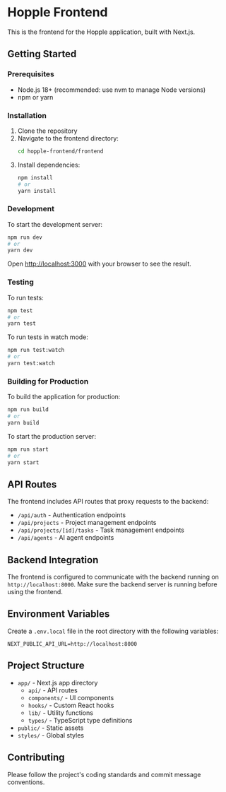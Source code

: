 # Hopple Frontend

This is the frontend for the Hopple application, built with Next.js.

## Getting Started

### Prerequisites

- Node.js 18+ (recommended: use nvm to manage Node versions)
- npm or yarn

### Installation

1. Clone the repository
2. Navigate to the frontend directory:
   ```bash
   cd hopple-frontend/frontend
   ```
3. Install dependencies:
   ```bash
   npm install
   # or
   yarn install
   ```

### Development

To start the development server:

```bash
npm run dev
# or
yarn dev
```

Open [http://localhost:3000](http://localhost:3000) with your browser to see the result.

### Testing

To run tests:

```bash
npm test
# or
yarn test
```

To run tests in watch mode:

```bash
npm run test:watch
# or
yarn test:watch
```

### Building for Production

To build the application for production:

```bash
npm run build
# or
yarn build
```

To start the production server:

```bash
npm run start
# or
yarn start
```

## API Routes

The frontend includes API routes that proxy requests to the backend:

- `/api/auth` - Authentication endpoints
- `/api/projects` - Project management endpoints
- `/api/projects/[id]/tasks` - Task management endpoints
- `/api/agents` - AI agent endpoints

## Backend Integration

The frontend is configured to communicate with the backend running on `http://localhost:8000`. Make sure the backend server is running before using the frontend.

## Environment Variables

Create a `.env.local` file in the root directory with the following variables:

```
NEXT_PUBLIC_API_URL=http://localhost:8000
```

## Project Structure

- `app/` - Next.js app directory
  - `api/` - API routes
  - `components/` - UI components
  - `hooks/` - Custom React hooks
  - `lib/` - Utility functions
  - `types/` - TypeScript type definitions
- `public/` - Static assets
- `styles/` - Global styles

## Contributing

Please follow the project's coding standards and commit message conventions.
